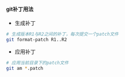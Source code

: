 #### git补丁用法

+ 生成补丁

```bash
# 生成版本R1与R2之间的补丁，每次提交一个patch文件
git format-patch R1..R2
```

+ 应用补丁

```bash
# 应用当前目录下的patch文件
git am *.patch
```
